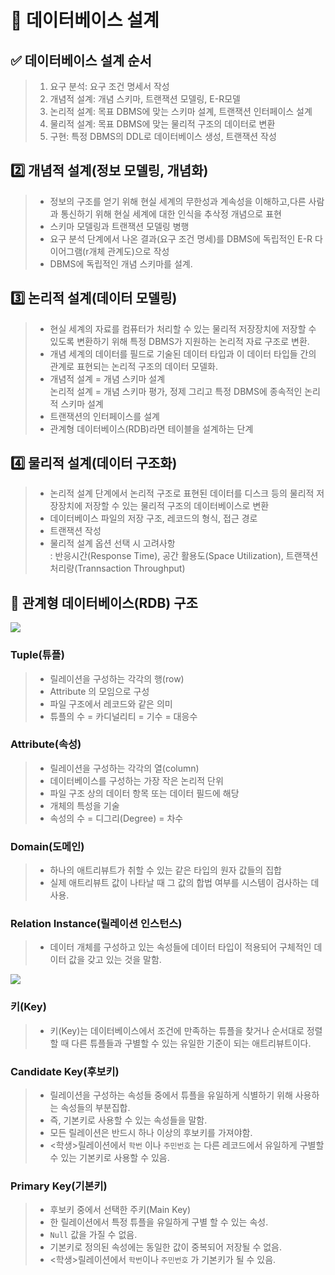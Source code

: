 # 🐶 데이터베이스 설계

## **✅ 데이터베이스 설계 순서**
> 1. 요구 분석: 요구 조건 명세서 작성
> 2. 개념적 설계: 개념 스키마, 트랜잭션 모델링, E-R모델
> 3. 논리적 설계: 목표 DBMS에 맞는 스키마 설계, 트랜잭션 인터페이스 설계
> 4. 물리적 설계: 목표 DBMS에 맞는 물리적 구조의 데이터로 변환
> 5. 구현: 특정 DBMS의 DDL로 데이터베이스 생성, 트랜잭션 작성

## **2️⃣ 개념적 설계(정보 모델링, 개념화)**
> * 정보의 구조를 얻기 위해 현실 세계의 무한성과 계속성을 이해하고,다른 사람과 통신하기 위해 현실 세계에 대한 인식을 추삭정 개념으로 표현  
> * 스키마 모델링과 트랜잭션 모델링 병행  
> * 요구 분석 단계에서 나온 결과(요구 조건 명세)를 DBMS에 독립적인 E-R 다이어그램(r개체 관계도)으로 작성  
> * DBMS에 독립적인 개념 스키마를 설계.

## **3️⃣ 논리적 설계(데이터 모델링)**
> * 현실 세계의 자료를 컴퓨터가 처리할 수 있는 물리적 저장장치에 저장할 수 있도록 변환하기 위해 특정 DBMS가 지원하는 논리적 자료 구조로 변환.
> * 개념 세계의 데이터를 필드로 기술된 데이터 타입과 이 데이터 타입들 간의 관계로 표현되는 논리적 구조의 데이터 모델화.
> * 개념적 설계 = 개념 스키마 설계  
> 논리적 설계 =  개념 스키마 평가, 정제 그리고 특정 DBMS에 종속적인 논리적 스키마 설계
> * 트랜잭션의 인터페이스를 설계
> * 관계형 데이터베이스(RDB)라면 테이블을 설계하는 단계

## **4️⃣ 물리적 설계(데이터 구조화)**
> * 논리적 설계 단계에서 논리적 구조로 표현된 데이터를 디스크 등의 물리적 저장장치에 저장할 수 있는 물리적 구조의 데이터베이스로 변환  
> * 데이터베이스 파일의 저장 구조, 레코드의 형식, 접근 경로  
> * 트랜잭션 작성  
> * 물리적 설계 옵션 선택 시 고려사항  
> : 반응시간(Response Time), 공간 활용도(Space Utilization), 트랜잭션 처리량(Trannsaction Throughput)

## **📌 관계형 데이터베이스(RDB) 구조**
<img src="https://media.vlpt.us/images/inyong_pang/post/b115461c-8ed9-45a8-9df5-44b16688a05f/image.png">

### **Tuple(튜플)**
> * 릴레이션을 구성하는 각각의 행(row)
> * Attribute 의 모임으로 구성
> * 파일 구조에서 레코드와 같은 의미
> * 튜플의 수 = 카디널리티 = 기수 = 대응수

### **Attribute(속성)**
> * 릴레이션을 구성하는 각각의 열(column)
> * 데이터베이스를 구성하는 가장 작은 논리적 단위
> * 파일 구조 상의 데이터 항목 또는 데이터 필드에 해당
> * 개체의 특성을 기술
> * 속성의 수 = 디그리(Degree) = 차수

### **Domain(도메인)**
> * 하나의 애트리뷰트가 취할 수 있는 같은 타입의 원자 값들의 집합
> * 실제 애트리뷰트 값이 나타날 때 그 값의 합법 여부를 시스템이 검사하는 데 사용.

### **Relation Instance(릴레이션 인스턴스)**
> * 데이터 개체를 구성하고 있는 속성들에 데이터 타입이 적용되어 구체적인 데이터 값을 갖고 있는 것을 말함.
> 
<img src="https://media.vlpt.us/images/inyong_pang/post/fccbe109-128f-400c-9a26-44376da7a3bc/image.png">

### **키(Key)**
> * 키(Key)는 데이터베이스에서 조건에 만족하는 튜플을 찾거나 순서대로 정렬할 때 다른 튜플들과 구별할 수 있는 유일한 기준이 되는 애트리뷰트이다.

### **Candidate Key(후보키)**
> * 릴레이션을 구성하는 속성들 중에서 튜플을 유일하게 식별하기 위해 사용하는 속성들의 부분집합.
> * 즉, 기본키로 사용할 수 있는 속성들을 말함.
> * 모든 릴레이션은 반드시 하나 이상의 후보키를 가져야함.
> * <학생>릴레이션에서 ```학번``` 이나 ```주민번호``` 는 다른 레코드에서 유일하게 구별할 수 있는 기본키로 사용할 수 있음.

### **Primary Key(기본키)**
> * 후보키 중에서 선택한 주키(Main Key)
> * 한 릴레이션에서 특정 튜플을 유일하게 구별 할 수 있는 속성.
> * ```Null``` 값을 가질 수 없음.
> * 기본키로 정의된 속성에는 동일한 값이 중복되어 저장될 수 없음.
> * <학생>릴레이션에서 ```학번```이나 ```주민번호``` 가 기본키가 될 수 있음. 

